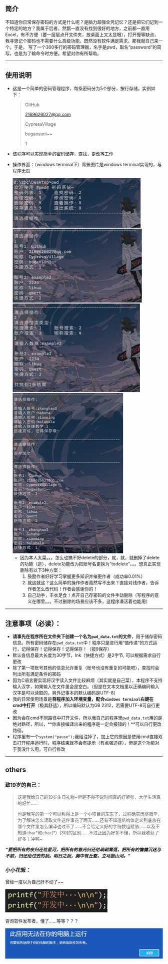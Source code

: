 ## 简介

​		不知道你日常保存密码的方式是什么呢？是脑力超强全凭记忆？还是把它们记到一个特定的地方？我属于后者，然鹅一直没有找到很好的地方，之前都一直用Excel，有不方便（要一层层点开文件夹，放桌面上又太显眼），打开慢等缺点，我寻思记个密码也不需要什么高级功能，既然没有软件满足需求，那我就自己来一个。于是， 写了一个300多行的密码管理器，名字是pwd，取名“password”的简写，也是为了输命令时方便。希望对你有所帮助。

---

## 使用说明

- 这是一个简单的密码管理程序，每条密码分为5个部分，按行存储，实例如下：

  > GitHub
  >
  > 2169626027@qq.com
  >
  > CypressVillage
  >
  > bugaosuni~~
  >
  > 1

- 该程序可以实现简单的密码储存，查找，更改等工作

- 操作界面：（windows terminal下）背景图片是windows terminal实现的，与程序无瓜

  <img src="pictures.assets/image-20211125234510692.png" alt="image-20211125234510692" style="zoom: 50%;" />

  <img src="pictures.assets/image-20211125234847203.png" alt="image-20211125234847203" style="zoom:50%;" />

  <img src="pictures.assets/image-20211125234931148.png" alt="image-20211125234931148" style="zoom:50%;" />

  <img src="pictures.assets/image-20211125235127859.png" alt="image-20211125235127859" style="zoom:50%;" />
  
  - 因为本人太菜。。。怎么也搞不好delete的部分，就，就，就删掉了delete的功能（逃），delete功能改为把账号名更换为“todelete”。。。想真正实现删除有以下3种方案：
    1. 鼓励作者好好学习掌握更多知识并催更作者（成功率0.01%）
    2. 就这就这？这么简单的操作作者竟然写不出来？直接对线作者，告诉作者怎么改代码！作者会感谢你的！
    3. 自己动手，丰衣足食！点开自己存密码的文件手动删除（写程序的意义在哪里。。。不过删除的场景应该不多，这程序凑活着也能用）

---

## 注意事项（必读）：

- **请事先在程序所在文件夹下创建一个名为`pwd_data.txt`的文件**，用于储存密码信息。所有密码储存在`pwd_data.txt`中！程序只是进行用“值传递”的方式运行，记得保存！记得保存！记得保存！（按9保存）
- 默认各信息最大长度为30字节，lnk（快捷方式）是2字节, 可以根据需求自行更改
- 除了第一项账号其他的信息允许重复（账号也没有重复的可能吧），查找时会列出所有满足条件的密码
- 因为C语言要实现将汉字读入文件比较麻烦（其实就是自己菜），本程序不支持输入汉字，如果输入在文件里会是空白。（但是在文本文档里以正确编码输入汉字是可以读取的，另外记事本的默认编码是UTF-8）
- 我的日常使用场景是**将程序加入环境变量，配合`windows terminal`右键在cmd中打开**（极其舒适），所以编码默认为GB 2312，若需要UTF-8可自行更改
- 因为会在cmd不同路径中打开文件，所以我自己的程序里`pwd_data.txt`用的是绝对路径，所以，**你直接编译出来的程序是一定会报错的！**可以自行更改路径。
- 程序里有一个`system("pause");`我给注掉了，加上它的原因是使用cmd直接双击打开程序运行时，程序结束就不会有提示（有点强迫症），但是这个功能对于我没什么用，可自行修改

---

## others

### 致19岁的自己：

> 这是我给自己的19岁生日礼物~但是不得不说时间真的好紧张，大学生活真的好忙……
>
> 也是我写的第一个可以称得上是一个小项目的东东了，过程确实历尽艰辛，为了解决怎么读取文件这件事花了两天……还有不知道结构体定义到底放在哪个文件里怎么编译也过不了……不会给定义好的字符数组赋值……以及不知道char*和char(\*）[30]的区别……不过正因为好多不懂，所以我收获了好多！冲鸭~
>

***“要把所有的夜归还给星河，把所有的春光归还给疏疏篱落，把所有的慵慵沉迷与不前，归还给过去的我。明日之我，胸中有丘壑，立马振山河。”***

### 小小花絮：


曾经一度以为自己肝不动了~~

![image-20211125211834941](pictures.assets/image-20211125211834941.png)

咨询软件发布者，懂了……等等？？？

<img src="pictures.assets/image-20211125232637653.png" alt="image-20211125232637653" style="zoom: 67%;" />

